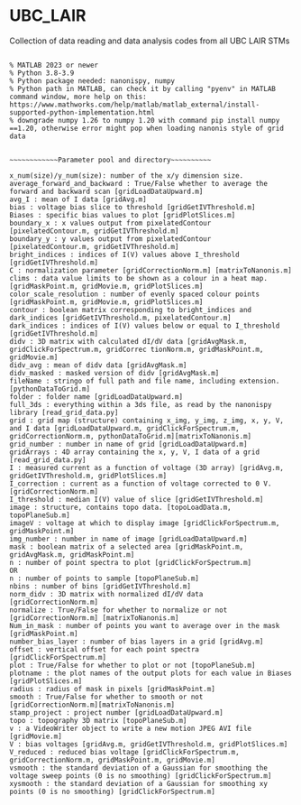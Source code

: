 # UBC_LAIR

Collection of data reading and data analysis codes from all UBC LAIR STMs
~~~~~~~~~~~Environment checklist~~~~~~~~~~~~~

% MATLAB 2023 or newer 
% Python 3.8-3.9
% Python package needed: nanonispy, numpy 
% Python path in MATLAB, can check it by calling "pyenv" in MATLAB command window, more help on this: https://www.mathworks.com/help/matlab/matlab_external/install-supported-python-implementation.html
% downgrade numpy 1.26 to numpy 1.20 with command pip install numpy ==1.20, otherwise error might pop when loading nanonis style of grid data 


~~~~~~~~~~~~Parameter pool and directory~~~~~~~~~~

x_num(size)/y_num(size): number of the x/y dimension size.
average_forward_and_backward : True/False whether to average the forward and backward scan [gridLoadDataUpward.m]
avg_I : mean of I data [gridAvg.m]
bias : voltage bias slice to threshold [gridGetIVThreshold.m]
Biases : specific bias values to plot [gridPlotSlices.m]
boundary_x : x values output from pixelatedContour [pixelatedContour.m, gridGetIVThreshold.m]
boundary_y : y values output from pixelatedContour [pixelatedContour.m, gridGetIVThreshold.m]
bright_indices : indices of I(V) values above I_threshold [gridGetIVThreshold.m]
C : normalization parameter [gridCorrectionNorm.m] [matrixToNanonis.m]
clims : data value limits to be shown as a colour in a heat map. [gridMaskPoint.m, gridMovie.m, gridPlotSlices.m]
color_scale_resolution : number of evenly spaced colour points [gridMaskPoint.m, gridMovie.m, gridPlotSlices.m]
contour : boolean matrix corresponding to bright_indices and dark_indices [gridGetIVThreshold.m, pixelatedContour.m]
dark_indices : indices of I(V) values below or equal to I_threshold [gridGetIVThreshold.m]
didv : 3D matrix with calculated dI/dV data [gridAvgMask.m, gridClickForSpectrum.m, gridCorrec tionNorm.m, gridMaskPoint.m, gridMovie.m]
didv_avg : mean of didv data [gridAvgMask.m]
didv_masked : masked version of didv [gridAvgMask.m]
fileName : stringo of full path and file name, including extension. [pythonDataToGrid.m]
folder : folder name [gridLoadDataUpward.m]
full_3ds : everything within a 3ds file, as read by the nanonispy library [read_grid_data.py]
grid : grid map (structure) containing x_img, y_img, z_img, x, y, V, and I data [gridLoadDataUpward.m, gridClickForSpectrum.m, gridCorrectionNorm.m, pythonDataToGrid.m][matrixToNanonis.m]
grid_number : number in name of grid [gridLoadDataUpward.m]
gridArrays : 4D array containing the x, y, V, I data of a grid [read_grid_data.py]
I : measured current as a function of voltage (3D array) [gridAvg.m, gridGetIVThreshold.m, gridPlotSlices.m]
I_correction : current as a function of voltage corrected to 0 V. [gridCorrectionNorm.m]
I_threshold : median I(V) value of slice [gridGetIVThreshold.m]
image : structure, contains topo data. [topoLoadData.m, topoPlaneSub.m]
imageV : voltage at which to display image [gridClickForSpectrum.m, gridMaskPoint.m]
img_number : number in name of image [gridLoadDataUpward.m]
mask : boolean matrix of a selected area [gridMaskPoint.m, gridAvgMask.m, gridMaskPoint.m]
n : number of point spectra to plot [gridClickForSpectrum.m]
OR
n : number of points to sample [topoPlaneSub.m]
nbins : number of bins [gridGetIVThreshold.m]
norm_didv : 3D matrix with normalized dI/dV data [gridCorrectionNorm.m]
normalize : True/False for whether to normalize or not [gridCorrectionNorm.m] [matrixToNanonis.m]
Num_in_mask : number of points you want to average over in the mask [gridMaskPoint.m]
number_bias_layer : number of bias layers in a grid [gridAvg.m]
offset : vertical offset for each point spectra [gridClickForSpectrum.m]
plot : True/False for whether to plot or not [topoPlaneSub.m]
plotname : the plot names of the output plots for each value in Biases [gridPlotSlices.m]
radius : radius of mask in pixels [gridMaskPoint.m]
smooth : True/False for whether to smooth or not [gridCorrectionNorm.m][matrixToNanonis.m]
stamp_project : project number [gridLoadDataUpward.m]
topo : topography 3D matrix [topoPlaneSub.m]
v : a VideoWriter object to write a new motion JPEG AVI file [gridMovie.m]
V : bias voltages [gridAvg.m, gridGetIVThreshold.m, gridPlotSlices.m]
V_reduced : reduced bias voltage [gridClickForSpectrum.m, gridCorrectionNorm.m, gridMaskPoint.m, gridMovie.m]
vsmooth : the standard deviation of a Gaussian for smoothing the voltage sweep points (0 is no smoothing) [gridClickForSpectrum.m]
xysmooth : the standard deviation of a Gaussian for smoothing xy points (0 is no smoothing) [gridClickForSpectrum.m]
